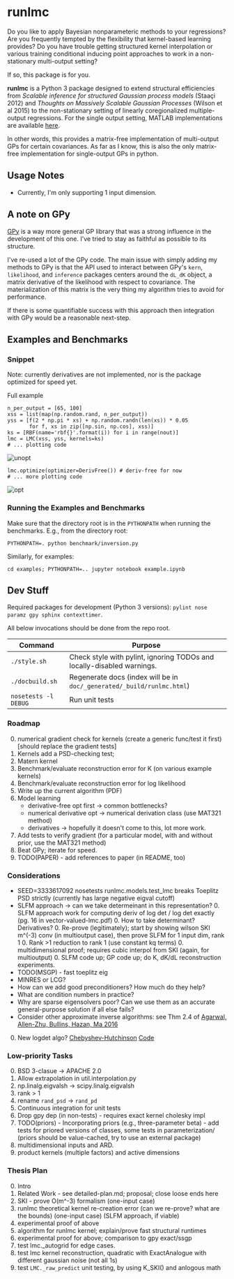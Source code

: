# runlmc

Do you like to apply Bayesian nonparameteric methods to your regressions? Are you frequently tempted by the flexibility that kernel-based learning provides? Do you have trouble getting structured kernel interpolation or various training conditional inducing point approaches to work in a non-stationary multi-output setting?

If so, this package is for you.

**runlmc** is a Python 3 package designed to extend structural efficiencies from _Scalable inference for structured Gaussian process models_ (Staaçi 2012) and _Thoughts on Massively Scalable Gaussian Processes_ (Wilson et al 2015) to the non-stationary setting of linearly coregionalized multiple-output regressions. For the single output setting, MATLAB implementations are available [here](http://www.gaussianprocess.org/gpml/code/matlab/doc/).

In other words, this provides a matrix-free implementation of multi-output GPs for certain covariances. As far as I know, this is also the only matrix-free implementation for single-output GPs in python.

## Usage Notes

* Currently, I'm only supporting 1 input dimension.

## A note on GPy

[GPy](https://github.com/SheffieldML/GPy) is a way more general GP library that was a strong influence in the development of this one. I've tried to stay as faithful as possible to its structure.

I've re-used a lot of the GPy code. The main issue with simply adding my methods to GPy is that the API used to interact between GPy's `kern`, `likelihood`, and `inference` packages centers around the `dL_dK` object, a matrix derivative of the likelihood with respect to covariance. The materialization of this matrix is the very thing my algorithm tries to avoid for performance.

If there is some quantifiable success with this approach then integration with GPy would be a reasonable next-step.

## Examples and Benchmarks

### Snippet

Note: currently derivatives are not implemented, nor is the package optimized for speed yet.

Full example 

    n_per_output = [65, 100]
    xss = list(map(np.random.rand, n_per_output))
    yss = [f(2 * np.pi * xs) + np.random.randn(len(xs)) * 0.05
           for f, xs in zip([np.sin, np.cos], xss)]
    ks = [RBF(name='rbf{}'.format(i)) for i in range(nout)]
    lmc = LMC(xss, yss, kernels=ks)
    # ... plotting code
        
![unopt](https://raw.githubusercontent.com/vlad17/runlmc/master/examples/unopt.png)

    lmc.optimize(optimizer=DerivFree()) # deriv-free for now
    # ... more plotting code
    
![opt](https://raw.githubusercontent.com/vlad17/runlmc/master/examples/opt.png)
        
### Running the Examples and Benchmarks

Make sure that the directory root is in the `PYTHONPATH` when running the benchmarks. E.g., from the directory root:

    PYTHONPATH=. python benchmark/inversion.py
    
Similarly, for examples:

    cd examples; PYTHONPATH=.. jupyter notebook example.ipynb
        
## Dev Stuff

Required packages for development (Python 3 versions): `pylint nose paramz gpy sphinx contexttimer`.

All below invocations should be done from the repo root.
 
| Command           | Purpose  |
| ----------------- | -------- |
| `./style.sh`      | Check style with pylint, ignoring TODOs and locally-disabled warnings. |
| `./docbuild.sh`   | Regenerate docs (index will be in `doc/_generated/_build/runlmc.html`) |
| `nosetests -l DEBUG`       | Run unit tests |

### Roadmap

0. numerical gradient check for kernels (create a generic func/test it first) [should replace the gradient tests]
0. Kernels add a PSD-checking test;
0. Matern kernel 
0. Benchmark/evaluate reconstruction error for K (on various example kernels)
0. Benchmark/evaluate reconstruction error for log likelihood
0. Write up the current algorithm (PDF)
0. Model learning
    * derivative-free opt first -> common bottlenecks?
    * numerical derivative opt -> numerical derivation class (use MAT321 method)
    * derivatives -> hopefully it doesn't come to this, lot more work.
0. Add tests to verify gradient (for a particular model, with and without prior, use the MAT321 method)
0. Beat GPy; iterate for speed.
0. TODO(PAPER) - add references to paper (in README, too)

### Considerations 

* SEED=3333617092 nosetests runlmc.models.test_lmc breaks Toeplitz PSD strictly (currently has large negative eigval cutoff)
* SLFM approach -> can we take determeinant in this representation?
   0. SLFM approach work for computing deriv of log det / log det exactly (pg. 16 in vector-valued-lmc.pdf)
   0. How to take determinant? Derivatives?
   0. Re-prove (legitimately); start by showing wilson SKI m^(-3) conv (in multioutput case), then prove SLFM for 1 input dim, rank 1
   0. Rank >1 reduction to rank 1 (use constant kq terms)
   0. multidimensional proof; requires cubic interpol from SKI (again, for multioutput)
   0. SLFM code up; GP code up; do K, dK/dL reconstruction experiments.
* TODO(MSGP) - fast toeplitz eig
* MINRES or LCG?
* How can we add good preconditioners? How much do they help?
* What are condition numbers in practice?
* Why are sparse eigensolvers poor? Can we use them as an accurate general-purpose solution if all else fails?
* Consider other approximate inverse algorithms: see Thm 2.4 of [Agarwal, Allen-Zhu, Bullins, Hazan, Ma 2016](https://arxiv.org/abs/1611.01146)
0. New logdet algo? [Chebyshev-Hutchinson](https://arxiv.org/abs/1503.06394) [Code](https://sites.google.com/site/mijirim/logdet)

### Low-priority Tasks

0. BSD 3-clasue -> APACHE 2.0
0. Allow extrapolation in util.interpolation.py
0. np.linalg.eigvalsh -> scipy.linalg.eigvalsh
0. rank > 1
0. rename `rand_psd` -> `rand_pd`
0. Continuous integration for unit tests
0. Drop gpy dep (in non-tests) - requires exact kernel cholesky impl
0. TODO(priors) - Incorporating priors (e.g., three-parameter beta) - add tests for priored versions of classes, some tests in parameterization/ (priors should be value-cached, try to use an external package)
0. multidimensional inputs and ARD.
0. product kernels (multiple factors) and active dimensions

### Thesis Plan

0. Intro
0. Related Work - see detailed-plan.md; proposal; close loose ends here
0. SKI - prove O(m^-3) formalism (one-input case)
0. runlmc theoretical kernel re-creation error (can we re-prove? what are the bounds) (one-input case) (SLFM approach, if viable)
0. experimental proof of above
0. algorithm for runlmc kernel; explain/prove fast structural runtimes
0. experimental proof for above; comparison to gpy exact/ssgp
0. test lmc._autogrid for edge cases.
0. test lmc kernel reconstruction, quadratic with ExactAnalogue with different gaussian noise (not all 1s)
0. test `LMC._raw_predict` unit testing, by using K_SKI() and anlogous math
